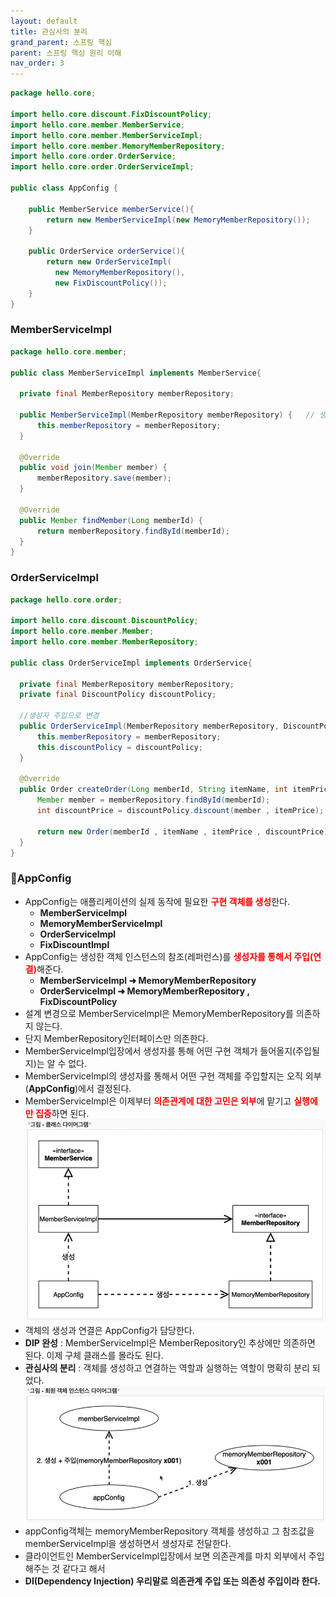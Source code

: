 ```yaml
---
layout: default
title: 관심사의 분리
grand_parent: 스프링 핵심
parent: 스프링 핵심 원리 이해
nav_order: 3
---
```

```java
package hello.core;

import hello.core.discount.FixDiscountPolicy;
import hello.core.member.MemberService;
import hello.core.member.MemberServiceImpl;
import hello.core.member.MemoryMemberRepository;
import hello.core.order.OrderService;
import hello.core.order.OrderServiceImpl;

public class AppConfig {

    public MemberService memberService(){
        return new MemberServiceImpl(new MemoryMemberRepository());
    }

    public OrderService orderService(){
        return new OrderServiceImpl(
          new MemoryMemberRepository(),
          new FixDiscountPolicy());
    }
}
```

  ### **MemberServiceImpl**
  ```java
  package hello.core.member;

public class MemberServiceImpl implements MemberService{

    private final MemberRepository memberRepository;

    public MemberServiceImpl(MemberRepository memberRepository) {	// 생성자 주입으로 변경
        this.memberRepository = memberRepository;
    }

    @Override
    public void join(Member member) {
        memberRepository.save(member);
    }

    @Override
    public Member findMember(Long memberId) {
        return memberRepository.findById(memberId);
    }
}
  ```
  ### **OrderServiceImpl**
  ```java
  package hello.core.order;

import hello.core.discount.DiscountPolicy;
import hello.core.member.Member;
import hello.core.member.MemberRepository;

public class OrderServiceImpl implements OrderService{

    private final MemberRepository memberRepository;
    private final DiscountPolicy discountPolicy;

	//생성자 주입으로 변경
    public OrderServiceImpl(MemberRepository memberRepository, DiscountPolicy discountPolicy) {
        this.memberRepository = memberRepository;
        this.discountPolicy = discountPolicy;
    }

    @Override
    public Order createOrder(Long memberId, String itemName, int itemPrice) {
        Member member = memberRepository.findById(memberId);
        int discountPrice = discountPolicy.discount(member , itemPrice);

        return new Order(memberId , itemName , itemPrice , discountPrice);
    }
}
```

### 📌**AppConfig**
- AppConfig는 애플리케이션의 실제 동작에 필요한 <span style="color:red; font-weight:bold">구현 객체를 생성</span>한다.
  - **MemberServiceImpl**
  - **MemoryMemberServiceImpl**
  - **OrderServiceImpl**
  - **FixDiscountImpl**
- AppConfig는 생성한 객체 인스턴스의 참조(레퍼런스)를 <span style="color:red; font-weight:bold">생성자를 통해서 주입(연결)</span>해준다.
  - **MemberServiceImpl ➜ MemoryMemberRepository**
  - **OrderServiceImpl ➜ MemoryMemberRepository , FixDiscountPolicy**
- 설계 변경으로 MemberServiceImpl은 MemoryMemberRepository를 의존하지 않는다.
- 단지 MemberRepository인터페이스만 의존한다.
- MemberServiceImpl입장에서 생성자를 통해 어떤 구현 객체가 들어올지(주입될지)는 알 수 없다.
- MemberServiceImpl의 생성자를 통해서 어떤 구현 객체를 주입할지는 오직 외부 (**AppConfig**)에서 결정된다.
- MemberServiceImpl은 이제부터 <span style="color:red; font-weight:bold">의존관계에 대한 고민은 외부</span>에 맡기고 <span style="color:red; font-weight:bold">실행에만 집중</span>하면 된다.
![](../../assets/images/spring-core/spring-core-understand/5.png)
- 객체의 생성과 연결은 AppConfig가 담당한다.
- **DIP 완성** : MemberServiceImpl은 MemberRepository인 추상에만 의존하면 된다. 이제 구체 클래스를 몰라도 된다.
- **관심사의 분리** : 객체를 생성하고 연결하는 역할과 실행하는 역할이 명확히 분리 되었다.
![](../../assets/images/spring-core/spring-core-understand/6.png)
- appConfig객체는 memoryMemberRepository 객체를 생성하고 그 참조값을 memberServiceImpl을 생성하면서 생성자로 전달한다.
- 클라이언트인 MemberServiceImpl입장에서 보면 의존관계를 마치 외부에서 주입해주는 것 같다고 해서
- **DI(Dependency Injection) 우리말로 의존관계 주입 또는 의존성 주입이라 한다.**
